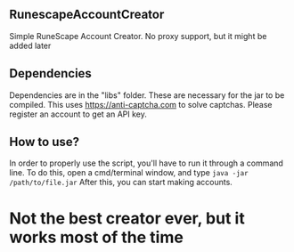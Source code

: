 ## RunescapeAccountCreator
Simple RuneScape Account Creator. 
No proxy support, but it might be added later

## Dependencies
Dependencies are in the "libs" folder. These are necessary for the jar to be compiled. This uses https://anti-captcha.com to solve captchas. Please register an account to get an API key.

## How to use?
In order to properly use the script, you'll have to run it through a command line.
To do this, open a cmd/terminal window, and type ```java -jar /path/to/file.jar```
After this, you can start making accounts.

# Not the best creator ever, but it works most of the time
